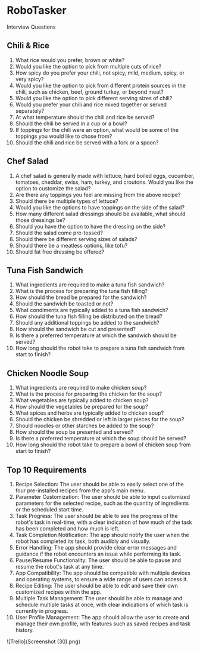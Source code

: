 # RoboTasker
 Interview Questions
 
 ## Chili & Rice
 
1. What rice would you prefer, brown or white? 
2. Would you like the option to pick from multiple cuts of rice?
3. How spicy do you prefer your chili, not spicy, mild, medium, spicy, or very spicy? 
4. Would you like the option to pick from different protein sources in the chili, such as chicken, beef, ground turkey, or beyond meat? 
5. Would you like the option to pick different serving sizes of chili? 
6. Would you prefer your chili and rice mixed together or served separately?
7. At what temperature should the chili and rice be served?
8. Should the chili be served in a cup or a bowl?
9. If toppings for the chili were an option, what would be some of the toppings you would like to chose from? 
10. Should the chili and rice be served with a fork or a spoon? 

## Chef Salad 

1. A chef salad is generally made with lettuce, hard boiled eggs, cucumber, tomatoes, cheddar, swiss, ham, turkey, and croutons. Would you like the option to customize the salad?
2. Are there any toppings you feel are missing from the above recipe? 
3. Should there be multiple types of lettuce? 
4. Would you like the options to have toppings on the side of the salad?
5. How many different salad dressings should be available, what should those dressings be? 
6. Should you have the option to have the dressing on the side?
7. Should the salad come pre-tossed? 
8. Should there be different serving sizes of salads? 
9. Should there be a meatless options, like tofu? 
10. Should fat free dressing be offered? 

## Tuna Fish Sandwich

1. What ingredients are required to make a tuna fish sandwich? 
2. What is the process for preparing the tuna fish filling? 
3. How should the bread be prepared for the sandwich? 
4. Should the sandwich be toasted or not? 
5. What condiments are typically added to a tuna fish sandwich? 
6. How should the tuna fish filling be distributed on the bread?
7. Should any additional toppings be added to the sandwich?
8. How should the sandwich be cut and presented? 
9. Is there a preferred temperature at which the sandwich should be served?
10. How long should the robot take to prepare a tuna fish sandwich from start to finish?

## Chicken Noodle Soup

1. What ingredients are required to make chicken soup? 
2. What is the process for preparing the chicken for the soup?
3. What vegetables are typically added to chicken soup? 
4. How should the vegetables be prepared for the soup? 
5. What spices and herbs are typically added to chicken soup?
6. Should the chicken be shredded or left in larger pieces for the soup?
7. Should noodles or other starches be added to the soup? 
8. How should the soup be presented and served?
9. Is there a preferred temperature at which the soup should be served? 
10. How long should the robot take to prepare a bowl of chicken soup from start to finish?

## Top 10 Requirements

1. Recipe Selection: The user should be able to easily select one of the four pre-installed recipes from the app's main menu. 
2. Parameter Customization: The user should be able to input customized parameters for the selected recipe, such as the quantity of ingredients or the scheduled start time. 
3. Task Progress: The user should be able to see the progress of the robot's task in real-time, with a clear indication of how much of the task has been completed and how much is left.
4. Task Completion Notification: The app should notify the user when the robot has completed its task, both audibly and visually. 
5. Error Handling: The app should provide clear error messages and guidance if the robot encounters an issue while performing its task. 
6. Pause/Resume Functionality: The user should be able to pause and resume the robot's task at any time. 
7. App Compatibility: The app should be compatible with multiple devices and operating systems, to ensure a wide range of users can access it. 
8. Recipe Editing: The user should be able to edit and save their own customized recipes within the app. 
9. Multiple Task Management: The user should be able to manage and schedule multiple tasks at once, with clear indications of which task is currently in progress. 
10. User Profile Management: The app should allow the user to create and manage their own profile, with features such as saved recipes and task history.

![Trello](Screenshot (30).png)


